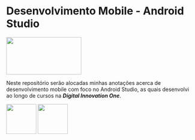 <!DOCTYPE html>
<html>
<body>

<h1>Desenvolvimento Mobile - Android Studio</h1>
<img align="center" height="100" width="200" src="https://github.com/mlaurabs/Desenvolvimento_Mobile_AndroidStudio/blob/1110b4a2a70f3ee44a342e7a56ce43f30699aba7/dioLogo.jfif">

<p>
Neste repositório serão alocadas minhas anotações acerca de desenvolvimento mobile com foco no Android Studio, as quais desenvolvi ao longo de cursos na <b><i>Digital Innovation One</b></i>.</p>
<div>
<img align="center" height="80" width="80" src="https://hermes.digitalinnovation.one/courses/badge/1f0ce2a0-2254-493b-8795-98ad9ef15251.png" >
<img align="center" height="80" width="80" src="https://hermes.digitalinnovation.one/courses/badge/b6b7061d-5c28-4b13-ac13-af766e5dcdf1.png" >
</div>
</body>
</html>

